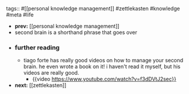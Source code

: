 tags:: #[[personal knowledge management]] #zettlekasten #knowledge #meta #life

- **prev:** [[personal knowledge management]]
- second brain is a shorthand phrase that goes over
- ### further reading
	- tiago forte has really good videos on how to manage your second brain. he even wrote a book on it! i haven't read it myself, but his videos are really good.
		- {{video https://www.youtube.com/watch?v=f3dDVtJ2sec}}
- **next:** [[zettlekasten]]